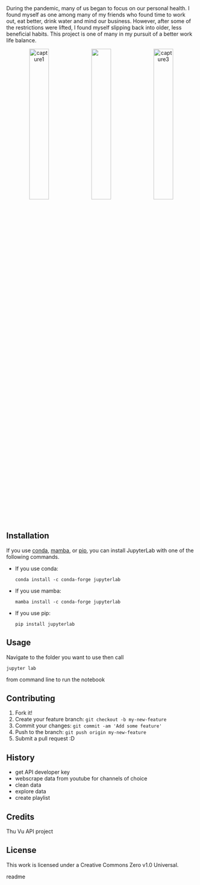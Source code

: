<snippet>
  <content><![CDATA[
# ${{1:betterWorkout.ipynb}

During the pandemic, many of us began to focus on our personal health. I found myself as one among many of my friends who found time to work out, eat better, drink water and mind our business. However, after some of the restrictions were lifted, I found myself slipping back into older, less beneficial habits. This project is one of many in my pursuit of a better work life balance. 

<p align="center" width="100%">
    <img width="32%"  alt="capture1" src="https://user-images.githubusercontent.com/107881738/178288947-fc902ce3-a2a6-4991-8577-8cead86a8155.png" >
    <img width="32%" "alt="capture2" src="https://user-images.githubusercontent.com/107881738/178288707-eda49825-bede-4e33-89a4-1bddd292cc4c.png" >
    <img width="32%" alt="capture3" src="https://user-images.githubusercontent.com/107881738/178289536-26d551dd-e5e4-40f4-849a-928e37203a8b.png">
</p>


## Installation
If you use [conda](https://docs.conda.io/en/latest/), [mamba](https://mamba.readthedocs.io/en/latest/), or [pip](https://docs.python.org/3/installing/index.html), you can install JupyterLab with one of the following commands.

- If you use conda:
  ```shell
  conda install -c conda-forge jupyterlab
  ```
- If you use mamba:
  ```shell
  mamba install -c conda-forge jupyterlab
  ```
- If you use pip:
  ```shell
  pip install jupyterlab
  ```
 
## Usage
Navigate to the folder you want to use then call

 ```shell
 jupyter lab 
 ```
from command line to run the notebook

## Contributing
1. Fork it!
2. Create your feature branch: `git checkout -b my-new-feature`
3. Commit your changes: `git commit -am 'Add some feature'`
4. Push to the branch: `git push origin my-new-feature`
5. Submit a pull request :D
## History
* get API developer key
* webscrape data from youtube for channels of choice
* clean data
* explore data
* create playlist
## Credits
Thu Vu API project
## License
This work is licensed under a
Creative Commons Zero v1.0 Universal.

[cc-by]: https://creativecommons.org/publicdomain/zero/1.0/ 

></content>
  <tabTrigger>readme</tabTrigger>
</snippet>
